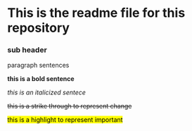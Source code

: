 # This is the readme file for this repository

### sub header

paragraph sentences 

**this is a bold sentence**

*this is an italicized sentece*

~~this is a strike through to represent change~~

<mark>this is a highlight to represent important</mark>



